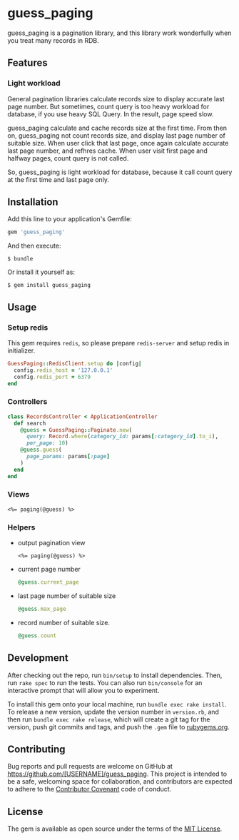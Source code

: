 # guess_paging

guess_paging is a pagination library, and this library work wonderfully when you treat many records in RDB.

## Features
### Light workload
General pagination libraries calculate records size to display accurate last page number. But sometimes, count query is too heavy workload for database, if you use heavy SQL Query. In the result, page speed slow.

guess_paging calculate and cache records size at the first time. From then on, guess_paging not count records size, and display last page number of suitable size. When user click that last page, once again calculate accurate last page number, and refhres cache.
When user visit first page and halfway pages, count query is not called.

So, guess_paging is light workload for database, because it call count query at the first time and last page only.

## Installation

Add this line to your application's Gemfile:

```ruby
gem 'guess_paging'
```

And then execute:

    $ bundle

Or install it yourself as:

    $ gem install guess_paging

## Usage

### Setup redis
This gem requires `redis`, so please prepare `redis-server` and setup redis in initializer.

```ruby
GuessPaging::RedisClient.setup do |config|
  config.redis_host = '127.0.0.1'
  config.redis_port = 6379
end
```

### Controllers
```ruby
class RecordsController < ApplicationController
  def search
    @guess = GuessPaging::Paginate.new(
      query: Record.where(category_id: params[:category_id].to_i),
      per_page: 10)
    @guess.guess(
      page_params: params[:page]
    )
  end
end
```

### Views
```erb
<%= paging(@guess) %>
```

### Helpers
- output pagination view
  
  ```erb
  <%= paging(@guess) %>
  ```
- current page number
  
  ```ruby
  @guess.current_page
  ```

- last page number of suitable size
  
  ```ruby
  @guess.max_page
  ```

- record number of suitable size.
  
  ```ruby
  @guess.count
  ```

## Development

After checking out the repo, run `bin/setup` to install dependencies. Then, run `rake spec` to run the tests. You can also run `bin/console` for an interactive prompt that will allow you to experiment.

To install this gem onto your local machine, run `bundle exec rake install`. To release a new version, update the version number in `version.rb`, and then run `bundle exec rake release`, which will create a git tag for the version, push git commits and tags, and push the `.gem` file to [rubygems.org](https://rubygems.org).

## Contributing

Bug reports and pull requests are welcome on GitHub at https://github.com/[USERNAME]/guess_paging. This project is intended to be a safe, welcoming space for collaboration, and contributors are expected to adhere to the [Contributor Covenant](http://contributor-covenant.org) code of conduct.


## License

The gem is available as open source under the terms of the [MIT License](http://opensource.org/licenses/MIT).

